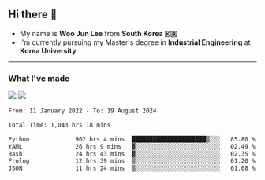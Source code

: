 ## Hi there 👋

- My name is **Woo Jun Lee** from **South Korea 🇰🇷**
- I'm currently pursuing my Master's degree in **Industrial Engineering** at **Korea University**

---

### What I've made

<a href="https://share.streamlit.io/tomtom1103/kuiai_hackathon_2022/main/JL_app.py"><img src="https://img.shields.io/badge/Journey Lee-161B22?style=for-the-badge&logo=streamlit&logoColor=FF4B4B"/></a> <a href="https://jeon-100.github.io/Dangzang/"><img src="https://img.shields.io/badge/당신을 위한 장학금, 당장!-161B22?style=for-the-badge&logo=react&logoColor=#61DAFB"/></a>

<!--START_SECTION:waka-->

```txt
From: 11 January 2022 - To: 19 August 2024

Total Time: 1,043 hrs 18 mins

Python             902 hrs 4 mins  █████████████████████▒░░░   85.80 %
YAML               26 hrs 9 mins   ▓░░░░░░░░░░░░░░░░░░░░░░░░   02.49 %
Bash               24 hrs 43 mins  ▓░░░░░░░░░░░░░░░░░░░░░░░░   02.35 %
Prolog             12 hrs 39 mins  ▒░░░░░░░░░░░░░░░░░░░░░░░░   01.20 %
JSON               11 hrs 24 mins  ▒░░░░░░░░░░░░░░░░░░░░░░░░   01.08 %
```

<!--END_SECTION:waka-->
